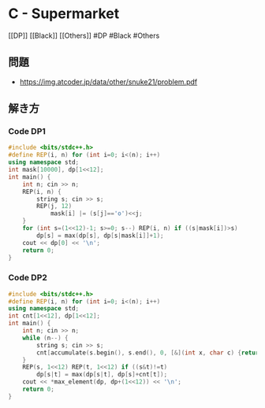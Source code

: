 # C - Supermarket
[[DP]] [[Black]] [[Others]]
#DP #Black #Others 

## 問題
- https://img.atcoder.jp/data/other/snuke21/problem.pdf

## 解き方
### Code DP1
```c++
#include <bits/stdc++.h>
#define REP(i, n) for (int i=0; i<(n); i++)
using namespace std;
int mask[10000], dp[1<<12];
int main() {
	int n; cin >> n;
	REP(i, n) {
		string s; cin >> s;
		REP(j, 12)
			mask[i] |= (s[j]=='o')<<j;
	}
	for (int s=(1<<12)-1; s>=0; s--) REP(i, n) if ((s|mask[i])>s)
		dp[s] = max(dp[s], dp[s|mask[i]]+1);
	cout << dp[0] << '\n';
	return 0;
}
```

### Code DP2
```c++
#include <bits/stdc++.h>
#define REP(i, n) for (int i=0; i<(n); i++)
using namespace std;
int cnt[1<<12], dp[1<<12];
int main() {
	int n; cin >> n;
	while (n--) {
		string s; cin >> s;
		cnt[accumulate(s.begin(), s.end(), 0, [&](int x, char c) {return x*2+(c=='o');})] = 1;
	}
	REP(s, 1<<12) REP(t, 1<<12) if ((s&t)!=t)
		dp[s|t] = max(dp[s|t], dp[s]+cnt[t]);
	cout << *max_element(dp, dp+(1<<12)) << '\n';
	return 0;
}
```